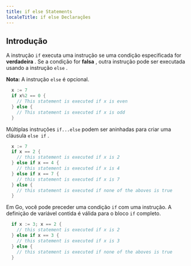---
title: if else Statements
localeTitle: if else Declarações
---## Introdução

A instrução `if` executa uma instrução se uma condição especificada for **verdadeira** . Se a condição for **falsa** , outra instrução pode ser executada usando a instrução `else` .

**Nota:** A instrução `else` é opcional.

```Go
  x := 7 
  if x%2 == 0 { 
    // This statement is executed if x is even 
  } else { 
    // This statement is executed if x is odd 
  } 
```

Múltiplas instruções `if...else` podem ser aninhadas para criar uma cláusula `else if` .

```go
  x := 7 
  if x == 2 { 
    // this statement is executed if x is 2 
  } else if x == 4 { 
    // this statement is executed if x is 4 
  } else if x == 7 { 
    // this statement is executed if x is 7 
  } else { 
    // this statement is executed if none of the aboves is true 
  } 
```

Em Go, você pode preceder uma condição `if` com uma instrução. A definição de variável contida é válida para o bloco `if` completo.

```go
  if x := 3; x == 2 { 
    // this statement is executed if x is 2 
  } else if x == 3 { 
    // this statement is executed if x is 3 
  } else { 
    // this statement is executed if none of the aboves is true 
  } 

```